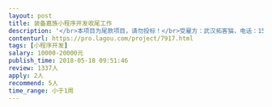 ```yaml
---                
layout: post       
title: 装备嘉族小程序开发收尾工作           
description: '</br>本项目为尾款项目，请勿投标！</br>受雇方：武汉拓客猫，电话：158****2375</br>项目需求和UI文档：https://share.weiyun.com/50iaLot</br></br>根据两个前置项目的开发的结果，将源码全部交付，并部署到本公司服务器上，完成项目交付：</br>前端开发：https://pro.lagou.com/project/6914.html</br>后台和服务端：https://pro.lagou.com/project/6914.html</br></br>项目交付后，本公司在大鲲网上支付尾款：12000元人民币；</br>受雇方需在交付后半年内，继续维护本小程序的正常使用，半年后的维护需另行商议。</br>'     
contenturl: https://pro.lagou.com/project/7917.html      
tags: [小程序开发]            
salary: 10000-20000元          
publish_time: 2018-05-18 09:51:46         
review: 1337人                   
apply: 2人                   
recommend: 5人                   
time_range: 小于1周              
---                 
```

